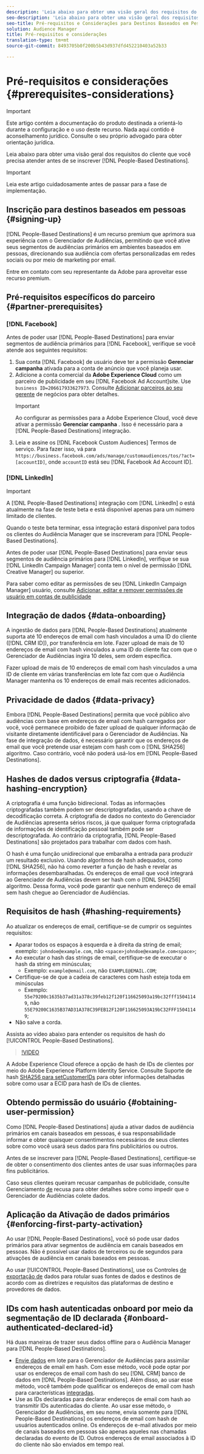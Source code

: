 ```yaml
---
description: 'Leia abaixo para obter uma visão geral dos requisitos do cliente que você precisa atender antes de se inscrever em Destinos baseados em pessoas.  '
seo-description: 'Leia abaixo para obter uma visão geral dos requisitos do cliente que você precisa atender antes de se inscrever em Destinos baseados em pessoas.  '
seo-title: Pré-requisitos e Considerações para Destinos Baseados em Pessoas
solution: Audience Manager
title: Pré-requisitos e considerações
translation-type: tm+mt
source-git-commit: 8493705b0f200b5b43d937dfd452210403a52b33

---
```



# Pré-requisitos e considerações {#prerequisites-considerations}

>[!IMPORTANT]
>Este artigo contém a documentação do produto destinada a orientá-lo durante a configuração e o uso deste recurso. Nada aqui contido é aconselhamento jurídico. Consulte o seu próprio advogado para obter orientação jurídica.

Leia abaixo para obter uma visão geral dos requisitos do cliente que você precisa atender antes de se inscrever [!DNL People-Based Destinations].

>[!IMPORTANT]
> Leia este artigo cuidadosamente antes de passar para a fase de implementação.

## Inscrição para destinos baseados em pessoas {#signing-up}

[!DNL People-Based Destinations] é um recurso premium que aprimora sua experiência com o Gerenciador de Audiências, permitindo que você ative seus segmentos de audiências primários em ambientes baseados em pessoas, direcionando sua audiência com ofertas personalizadas em redes sociais ou por meio de marketing por email.

Entre em contato com seu representante da Adobe para aproveitar esse recurso premium.

## Pré-requisitos específicos do parceiro {#partner-prerequisites}

### [!DNL Facebook]

Antes de poder usar [!DNL People-Based Destinations] para enviar segmentos de audiência primários para [!DNL Facebook], verifique se você atende aos seguintes requisitos:

1. Sua conta [!DNL Facebook] de usuário deve ter a permissão **Gerenciar campanha** ativada para a conta de anúncio que você planeja usar.
2. Adicione a conta comercial da **Adobe Experience Cloud** como um parceiro de publicidade em seu [!DNL Facebook Ad Account]site. Use `business ID=206617933627973`. Consulte [Adicionar parceiros ao seu gerente](https://www.facebook.com/business/help/1717412048538897) de negócios para obter detalhes.
   >[!IMPORTANT]
   > Ao configurar as permissões para a Adobe Experience Cloud, você deve ativar a permissão **Gerenciar campanha** . Isso é necessário para a [!DNL People-Based Destinations] integração.
3. Leia e assine os [!DNL Facebook Custom Audiences] Termos de serviço. Para fazer isso, vá para `https://business.facebook.com/ads/manage/customaudiences/tos/?act=[accountID]`, onde `accountID` está seu [!DNL Facebook Ad Account ID].

### [!DNL LinkedIn]

>[!IMPORTANT]
>
> A [!DNL People-Based Destinations] integração com [!DNL LinkedIn] o está atualmente na fase de teste beta e está disponível apenas para um número limitado de clientes.
> 
> Quando o teste beta terminar, essa integração estará disponível para todos os clientes do Audiência Manager que se inscreveram para [!DNL People-Based Destinations].

Antes de poder usar [!DNL People-Based Destinations] para enviar seus segmentos de audiência primários para [!DNL LinkedIn], verifique se sua [!DNL LinkedIn Campaign Manager] conta tem o nível de permissão [!DNL Creative Manager] ou superior.

Para saber como editar as permissões de seu [!DNL LinkedIn Campaign Manager] usuário, consulte [Adicionar, editar e remover permissões de usuário em contas de publicidade](https://www.linkedin.com/help/lms/answer/5753)

## Integração de dados {#data-onboarding}

A ingestão de dados para [!DNL People-Based Destinations] atualmente suporta até 10 endereços de email com hash vinculados a uma ID do cliente ([!DNL CRM ID]), por transferência em lote. Fazer upload de mais de 10 endereços de email com hash vinculados a uma ID do cliente faz com que o Gerenciador de Audiências ingira 10 deles, sem ordem específica.

Fazer upload de mais de 10 endereços de email com hash vinculados a uma ID de cliente em várias transferências em lote faz com que o Audiência Manager mantenha os 10 endereços de email mais recentes adicionados.

## Privacidade de dados {#data-privacy}

Embora [!DNL People-Based Destinations] permita que você público alvo audiências com base em endereços de email com hash carregados por você, você permanece proibido de fazer upload de qualquer informação de visitante diretamente identificável para o Gerenciador de Audiências. Na fase de integração de dados, é necessário garantir que os endereços de email que você pretende usar estejam com hash com o [!DNL SHA256] algoritmo. Caso contrário, você não poderá usá-los em [!DNL People-Based Destinations].

## Hashes de dados versus criptografia {#data-hashing-encryption}

A criptografia é uma função bidirecional. Todas as informações criptografadas também podem ser descriptografadas, usando a chave de decodificação correta. A criptografia de dados no contexto do Gerenciador de Audiências apresenta sérios riscos, já que qualquer forma criptografada de informações de identificação pessoal também pode ser descriptografada. Ao contrário da criptografia, [!DNL People-Based Destinations] são projetados para trabalhar com dados com hash.

O hash é uma função unidirecional que embaralha a entrada para produzir um resultado exclusivo. Usando algoritmos de hash adequados, como [!DNL SHA256], não há como reverter a função de hash e revelar as informações desembaralhadas. Os endereços de email que você integrará ao Gerenciador de Audiências devem ser hash com o [!DNL SHA256] algoritmo. Dessa forma, você pode garantir que nenhum endereço de email sem hash chegue ao Gerenciador de Audiências.

## Requisitos de hash {#hashing-requirements}

Ao atualizar os endereços de email, certifique-se de cumprir os seguintes requisitos:

* Aparar todos os espaços à esquerda e à direita da string de email; exemplo: `johndoe@example.com`, não `<space>johndoe@example.com<space>`;
* Ao executar o hash das strings de email, certifique-se de executar o hash da string em minúsculas;
   * Exemplo: `example@email.com`, não `EXAMPLE@EMAIL.COM`;
* Certifique-se de que a cadeia de caracteres com hash esteja toda em minúsculas
   * Exemplo: `55e79200c1635b37ad31a378c39feb12f120f116625093a19bc32fff15041149`, não `55E79200C1635B37AD31A378C39FEB12F120F116625093A19bC32FFF15041149`;
* Não salve a corda.

Assista ao vídeo abaixo para entender os requisitos de hash do [!UICONTROL People-Based Destinations].

>[!VIDEO](https://video.tv.adobe.com/v/29003/)

A Adobe Experience Cloud oferece a opção de hash de IDs de clientes por meio do Adobe Experience Platform Identity Service. Consulte Suporte de hash [SHA256 para setCustomerIDs](https://docs.adobe.com/content/help/en/id-service/using/reference/hashing-support.html) para obter informações detalhadas sobre como usar a ECID para hash de IDs de clientes.

## Obtendo permissão do usuário {#obtaining-user-permission}

Como [!DNL People-Based Destinations] ajuda a ativar dados de audiência primários em canais baseados em pessoas, é sua responsabilidade informar e obter quaisquer consentimentos necessários de seus clientes sobre como você usará seus dados para fins publicitários ou outros.

Antes de se inscrever para [!DNL People-Based Destinations], certifique-se de obter o consentimento dos clientes antes de usar suas informações para fins publicitários.

Caso seus clientes queiram recusar campanhas de publicidade, consulte Gerenciamento [de](../../overview/data-security-and-privacy/data-privacy-requests.md) recusa para obter detalhes sobre como impedir que o Gerenciador de Audiências colete dados.

## Aplicação da Ativação de dados primários {#enforcing-first-party-activation}

Ao usar [!DNL People-Based Destinations], você só pode usar dados primários para ativar segmentos de audiência em canais baseados em pessoas. Não é possível usar dados de terceiros ou de segundos para ativações de audiência em canais baseados em pessoas.

Ao usar [!UICONTROL People-Based Destinations], use os Controles [de exportação de](../data-export-controls.md) dados para rotular suas fontes de dados e destinos de acordo com as diretrizes e requisitos das plataformas de destino e provedores de dados.

## IDs com hash autenticadas onboard por meio da segmentação de ID declarada {#onboard-authenticated-declared-id}

Há duas maneiras de trazer seus dados offline para o Audiência Manager para [!DNL People-Based Destinations].

* [Envie dados](../../integration/sending-audience-data/batch-data-transfer-explained/batch-data-transfer-overview.md) em lote para o Gerenciador de Audiências para assimilar endereços de email em hash. Com esse método, você pode optar por usar os endereços de email com hash do seu [!DNL CRM] banco de dados em [!DNL People-Based Destinations]. Além disso, ao usar esse método, você também pode qualificar os endereços de email com hash para características [integradas](../traits/trait-and-segment-qualification-reference.md).
* Use as IDs [](../declared-ids.md) declaradas para declarar endereços de email com hash ao transmitir IDs autenticadas do cliente. Ao usar esse método, o Gerenciador de Audiências, em seu nome, envia somente para [!DNL People-Based Destinations] os endereços de email com hash de usuários autenticados online. Os endereços de e-mail ativados por meio de canais baseados em pessoas são apenas aqueles nas chamadas declaradas do evento de ID. Outros endereços de email associados à ID do cliente não são enviados em tempo real.
